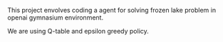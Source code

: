 This project envolves coding a agent for solving frozen lake problem in openai gymnasium environment.

We are using Q-table and epsilon greedy policy.